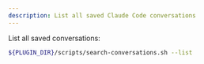 ```yaml
---
description: List all saved Claude Code conversations
---
```


List all saved conversations:

```bash
${PLUGIN_DIR}/scripts/search-conversations.sh --list
```
